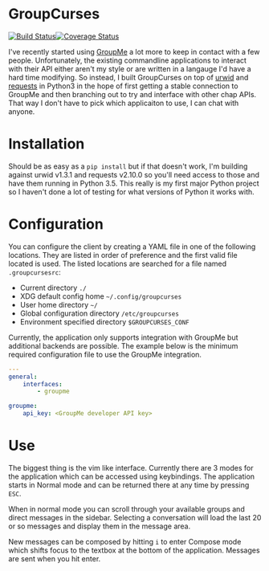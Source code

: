# GroupCurses
[![Build Status](https://travis-ci.org/aetherith/groupcurses.svg?branch=master)](https://travis-ci.org/aetherith/groupcurses)[![Coverage Status](https://coveralls.io/repos/github/aetherith/groupcurses/badge.svg?branch=master)](https://coveralls.io/github/aetherith/groupcurses?branch=master)

I've recently started using [GroupMe][groupme] a lot more to keep in contact
with a few people. Unfortunately, the existing commandline applications to
interact with their API either aren't my style or are written in a langauge
I'd have a hard time modifying. So instead, I built GroupCurses on top of 
[urwid][urwid] and [requests][requests] in Python3 in the hope of first getting
a stable connection to GroupMe and then branching out to try and interface with
other chap APIs. That way I don't have to pick which applicaiton to use, I can
chat with anyone.

# Installation

Should be as easy as a `pip install` but if that doesn't work, I'm building
against urwid v1.3.1 and requests v2.10.0 so you'll need access to those and
have them running in Python 3.5. This really is my first major Python project
so I haven't done a lot of testing for what versions of Python it works with.

# Configuration

You can configure the client by creating a YAML file in one of the following
locations. They are listed in order of preference and the first valid file
located is used. The listed locations are searched for a file named 
`.groupcursesrc`:

* Current directory `./`
* XDG default config home `~/.config/groupcurses`
* User home directory `~/`
* Global configuration directory `/etc/groupcurses`
* Environment specified directory `$GROUPCURSES_CONF`

Currently, the application only supports integration with GroupMe but additional
backends are possible. The example below is the minimum required configuration
file to use the GroupMe integration.

```yaml
---
general:
    interfaces:
        - groupme

groupme:
    api_key: <GroupMe developer API key>
```

# Use

The biggest thing is the vim like interface. Currently there are 3 modes for
the application which can be accessed using keybindings. The application starts
in Normal mode and can be returned there at any time by pressing `ESC`.

When in normal mode you can scroll through your available groups and direct
messages in the sidebar. Selecting a conversation will load the last 20 or so
messages and display them in the message area.

New messages can be composed by hitting `i` to enter Compose mode which shifts
focus to the textbox at the bottom of the application. Messages are sent when
you hit enter.

[groupme]: https://groupme.com
[urwid]: http://urwid.org/index.html
[requests]: http://docs.python-requests.org/en/master/
